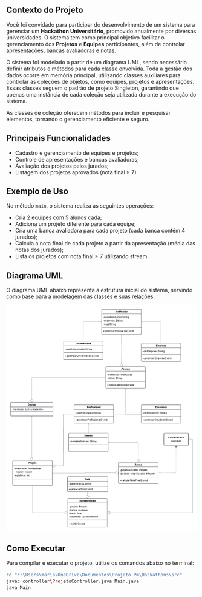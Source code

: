 ## Contexto do Projeto

Você foi convidado para participar do desenvolvimento de um sistema para gerenciar um **Hackathon Universitário**, promovido anualmente por diversas universidades. O sistema tem como principal objetivo facilitar o gerenciamento dos **Projetos** e **Equipes** participantes, além de controlar apresentações, bancas avaliadoras e notas.

O sistema foi modelado a partir de um diagrama UML, sendo necessário definir atributos e métodos para cada classe envolvida. Toda a gestão dos dados ocorre em memória principal, utilizando classes auxiliares para controlar as coleções de objetos, como equipes, projetos e apresentações. Essas classes seguem o padrão de projeto Singleton, garantindo que apenas uma instância de cada coleção seja utilizada durante a execução do sistema.

As classes de coleção oferecem métodos para incluir e pesquisar elementos, tornando o gerenciamento eficiente e seguro.

## Principais Funcionalidades

- Cadastro e gerenciamento de equipes e projetos;
- Controle de apresentações e bancas avaliadoras;
- Avaliação dos projetos pelos jurados;
- Listagem dos projetos aprovados (nota final ≥ 7).

## Exemplo de Uso

No método `main`, o sistema realiza as seguintes operações:

- Cria 2 equipes com 5 alunos cada;
- Adiciona um projeto diferente para cada equipe;
- Cria uma banca avaliadora para cada projeto (cada banca contém 4 jurados);
- Calcula a nota final de cada projeto a partir da apresentação (média das notas dos jurados);
- Lista os projetos com nota final ≥ 7 utilizando stream.

## Diagrama UML

O diagrama UML abaixo representa a estrutura inicial do sistema, servindo como base para a modelagem das classes e suas relações.

![Diagrama UML](/Hackathons/DiagramaUML.png)

## Como Executar

Para compilar e executar o projeto, utilize os comandos abaixo no terminal:

```sh
cd "c:\Users\maria\OneDrive\Documentos\Projeto Pm\Hackathons\src"
javac controller\ProjetoController.java Main.java
java Main
```